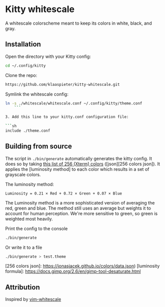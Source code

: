 # Kitty whitescale

A whitescale colorscheme meant to keep its colors in white, black, and gray.

## Installation

Open the directory with your Kitty config:

```sh
cd ~/.config/kitty
```

Clone the repo:

```sh
https://github.com/klaaspieter/kitty-whitescale.git
```

Symlink the whitescale config:

```sh
ln -s ./whitescale/whitescale.conf ~/.config/kitty/theme.conf
    ```

3. Add this line to your kitty.conf configuration file:

```sh
include ./theme.conf
```

## Building from source

The script in `./bin/generate` automatically generates the kitty config. It does so by taking [this list of 256 (Xterm) colors][256 colors] ([json][256 colors json]). It applies the [luminosity method] to each color which results in a set of grayscale colors.

The luminosity method:

```
Luminosity = 0.21 × Red + 0.72 × Green + 0.07 × Blue
```

The Luminosity method is a more sophisticated version of averaging the red, green and blue. The method still uses an average but weights it to account for human perception. We're more sensitive to green, so green is weighted most heavily.

Print the config to the console

```sh
./bin/generate
```

Or write it to a file

```sh
./bin/generate > test.theme
```


[256 colors]: https://jonasjacek.github.io/colors/
[256 colors json]: https://jonasjacek.github.io/colors/data.json)
[luminosity formula]: https://docs.gimp.org/2.6/en/gimp-tool-desaturate.html

## Attribution

Inspired by [vim-whitescale]

[vim-whitescale]: https://github.com/teoljungberg/vim-whitescale/
